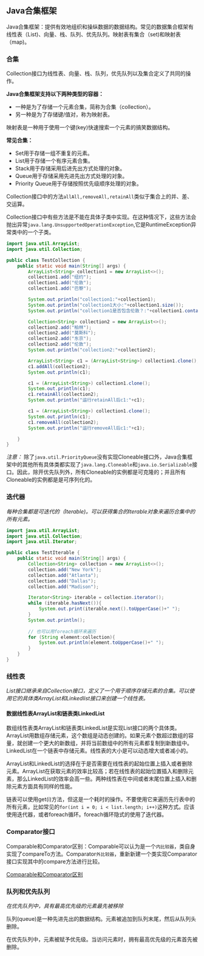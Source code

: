 ## Java合集框架
Java合集框架：提供有效地组织和操纵数据的数据结构。常见的数据集合框架有线性表（List)、向量、栈、队列、优先队列。映射表有集合（set)和映射表（map)。

### 合集
Collection接口为线性表、向量、栈、队列，优先队列以及集合定义了共同的操作。

**Java合集框架支持以下两种类型的容器：**

- 一种是为了存储一个元素合集，简称为合集（collection）。
- 另一种是为了存储键/值对，称为映射表。

映射表是一种用于使用一个键(key)快速搜索一个元素的搞笑数据结构。

**常见合集：**

- Set用于存储一组不重复的元素。
- List用于存储一个有序元素合集。
- Stack用于存储采用后进先出方式处理的对象。
- Queue用于存储采用先进先出方式处理的对象。
- Priority Queue用于存储按照优先级顺序处理的对象。

Collection接口中的方法`allAll,removeAll,retainAll`类似于集合上的并、差、交运算。

Collection接口中有些方法是不能在具体子类中实现。在这种情况下，这些方法会抛出异常`java.lang.UnsupportedOperationException`,它是RuntimeException异常类中的一个子类。

```Java
import java.util.ArrayList;
import java.util.Collection;

public class TestCollection {
    public static void main(String[] args) {
        ArrayList<String> collection1 = new ArrayList<>();
        collection1.add("纽约");
        collection1.add("伦敦");
        collection1.add("巴黎");

        System.out.println("collection1:"+collection1);
        System.out.println("collection1大小:"+collection1.size());
        System.out.println("collection1是否包含伦敦？:"+collection1.contains("伦敦"));

        Collection<String> collection2 = new ArrayList<>();
        collection2.add("柏林");
        collection2.add("莫斯科");
        collection2.add("东京");
        collection2.add("伦敦");
        System.out.println("collection2:"+collection2);

        ArrayList<String> c1 = (ArrayList<String>) collection1.clone();
        c1.addAll(collection2);
        System.out.println(c1);

        c1 = (ArrayList<String>) collection1.clone();
        System.out.println(c1);
        c1.retainAll(collection2);
        System.out.println("运行retainAll后c1:"+c1);

        c1 = (ArrayList<String>) collection1.clone();
        System.out.println(c1);
        c1.removeAll(collection2);
        System.out.println("运行removeAll后c1:"+c1);

    }
}
```

*注意：* 除了`java.util.PriorityQueue`没有实现Cloneable接口外，Java合集框架中的其他所有具体类都实现了`java.lang.Cloneable`和`java.io.Serializable`接口。因此，除开优先队列外，所有Cloneable的实例都是可克隆的；并且所有Cloneable的实例都是是可序列化的。

### 迭代器

*每种合集都是可迭代的（Iterable)。可以获得集合的Iterable对象来遍历合集中的所有元素。*

```Java
import java.util.ArrayList;
import java.util.Collection;
import java.util.Iterator;

public class TestIterable {
    public static void main(String[] args) {
        Collection<String> collection = new ArrayList<>();
        collection.add("New York");
        collection.add("Atlanta");
        collection.add("Dallas");
        collection.add("Madison");

        Iterator<String> iterable = collection.iterator();
        while (iterable.hasNext()){
            System.out.print(iterable.next().toUpperCase()+" ");
        }
        System.out.println();
        
        // 也可以用foreach循环来遍历
        for (String element:collection){
            System.out.println(element.toUpperCase()+" ");
        }
    }
}

```

### 线性表

*List接口继承来自Collection接口，定义了一个用于顺序存储元素的合集。可以使用它的具体类ArrayList和Linkedlist接口来创建一个线性表。*

#### 数据线性表ArrayList和链表类LinkedList

数组线性表类ArrayList和链表类LinkedList是实现List接口的两个具体类。ArrayList用数组存储元素，这个数组是动态创建的。如果元素个数超过数组的容量，就创建一个更大的新数组，并将当前数组中的所有元素都复制到新数组中。LinkedList在一个链表中存储元素。线性表的大小是可以动态增大或者减小的。

ArrayList和LinkedList的选择在于是否需要在线性表的起始位置上插入或者删除元素。ArrayList在获取元素的效率比较高；若在线性表的起始位置插入和删除元素，那么LinkedList的效率会高一些。两种线性表在中间或者末尾位置上插入和删除元素方面具有同样的性能。

链表可以使用get(i)方法，但这是一个耗时的操作。不要使用它来遍历先行表中的所有元素，比如常见的`for(int i = 0; i < list.length; i++)`这种方式。应该使用迭代器，或者foreach循环。foreach循环隐式的使用了迭代器。

### Comparator接口
Comparable和Comparator区别：Comparable可以认为是一个`内比较器`，类自身实现了compareTo方法。Comparator`外比较器`，重新新建一个类实现Comparator接口实现其中的compare方法进行比较。

[Comparable和Comparator区别](https://www.cnblogs.com/szlbm/p/5504634.html)


### 队列和优先队列

*在优先队列中，具有最高优先级的元素最先被移除*

队列(queue)是一种先进先出的数据结构。元素被追加到队列末尾，然后从队列头删除。

在优先队列中，元素被赋予优先级。当访问元素时，拥有最高优先级的元素首先被删除。